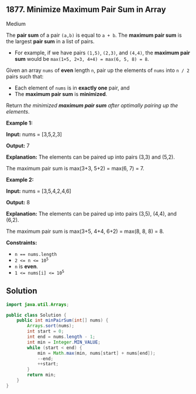 ## 1877\. Minimize Maximum Pair Sum in Array

Medium

The **pair sum** of a pair `(a,b)` is equal to `a + b`. The **maximum pair sum** is the largest **pair sum** in a list of pairs.

*   For example, if we have pairs `(1,5)`, `(2,3)`, and `(4,4)`, the **maximum pair sum** would be `max(1+5, 2+3, 4+4) = max(6, 5, 8) = 8`.

Given an array `nums` of **even** length `n`, pair up the elements of `nums` into `n / 2` pairs such that:

*   Each element of `nums` is in **exactly one** pair, and
*   The **maximum pair sum** is **minimized**.

Return _the minimized **maximum pair sum** after optimally pairing up the elements_.

**Example 1:**

**Input:** nums = [3,5,2,3]

**Output:** 7

**Explanation:** The elements can be paired up into pairs (3,3) and (5,2).

The maximum pair sum is max(3+3, 5+2) = max(6, 7) = 7.

**Example 2:**

**Input:** nums = [3,5,4,2,4,6]

**Output:** 8

**Explanation:** The elements can be paired up into pairs (3,5), (4,4), and (6,2).

The maximum pair sum is max(3+5, 4+4, 6+2) = max(8, 8, 8) = 8.

**Constraints:**

*   `n == nums.length`
*   <code>2 <= n <= 10<sup>5</sup></code>
*   `n` is **even**.
*   <code>1 <= nums[i] <= 10<sup>5</sup></code>

## Solution

```java
import java.util.Arrays;

public class Solution {
    public int minPairSum(int[] nums) {
        Arrays.sort(nums);
        int start = 0;
        int end = nums.length - 1;
        int min = Integer.MIN_VALUE;
        while (start < end) {
            min = Math.max(min, nums[start] + nums[end]);
            --end;
            ++start;
        }
        return min;
    }
}
```